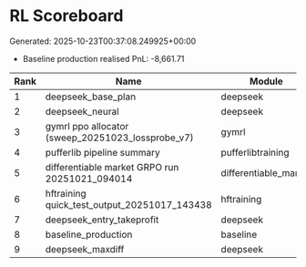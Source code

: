 # RL Scoreboard

Generated: 2025-10-23T00:37:08.249925+00:00

- Baseline production realised PnL: -8,661.71

| Rank | Name | Module | Score | Score/day | ΔScore | Δ/day | xBaseline | Notes |
| --- | --- | --- | ---: | ---: | ---: | ---: | ---: | --- |
| 1 | deepseek_base_plan | deepseek | 6.6525 | 0.9161 | +0.0000 | +0.0000 | -0.0008 |  |
| 2 | deepseek_neural | deepseek | 6.6525 | 0.9161 | +0.0000 | +0.0000 | -0.0008 |  |
| 3 | gymrl ppo allocator (sweep_20251023_lossprobe_v7) | gymrl | 0.1143 | 0.0052 | - | - | -0.0000 | avg_daily_return=0.0051820240914821625 |
| 4 | pufferlib pipeline summary | pufferlibtraining | 0.1111 | 0.0004 | +0.0000 | +0.0000 | -0.0000 | best_pair=AMZN_MSFT |
| 5 | differentiable market GRPO run 20251021_094014 | differentiable_market | -0.0031 | -0.0031 | +0.0000 | +0.0000 | 0.0000 | report_sharpe=-0.6423972845077515 |
| 6 | hftraining quick_test_output_20251017_143438 | hftraining | -0.0182 | -0.0182 | +0.0000 | +0.0000 | 0.0000 |  |
| 7 | deepseek_entry_takeprofit | deepseek | -0.5637 | -0.0776 | +0.0000 | +0.0000 | 0.0001 |  |
| 8 | baseline_production | baseline | -8,661.7101 | -1,192.8281 | +0.0000 | +0.0000 | 1.0000 |  |
| 9 | deepseek_maxdiff | deepseek | 0.0000 | 0.0000 | +0.0000 | +0.0000 | -0.0000 |  |
